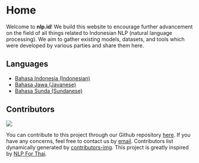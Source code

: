 # Home

Welcome to **nlp.id**! We build this website to encourage further advancement on the field of all things related to Indonesian NLP (natural language processing). We aim to gather existing models, datasets, and tools which were developed by various parties and share them here.

## Languages

- [Bahasa Indonesia (Indonesian)](indonesian/index.md)
- [Bahasa Jawa (Javanese)](javanese/index.md)
- [Bahasa Sunda (Sundanese)](#)

## Contributors

<a href="https://github.com/nlp-id/nlp-id.github.io/graphs/contributors">
  <img src="https://contrib.rocks/image?repo=nlp-id/nlp-id.github.io" />
</a>

You can contribute to this project through our Github repository [here](https://github.com/nlp-id/nlp-id.github.io/). If you have any concerns, feel free to contact us by [email](mailto:wilsonwong961@gmail.com). Contributors list dynamically generated by [contributors-img](https://contrib.rocks). This project is greatly inspired by [NLP For Thai](https://nlpforthai.com/).
